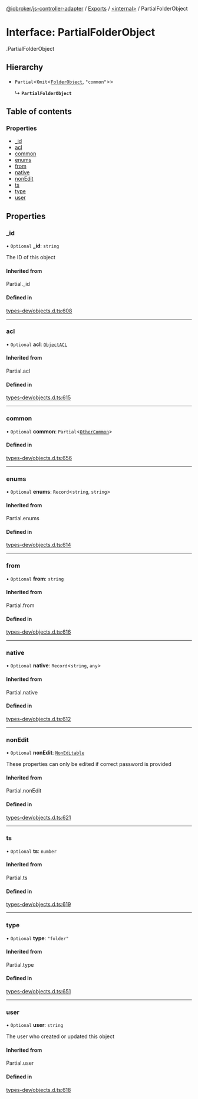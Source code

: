 [@iobroker/js-controller-adapter](../README.md) / [Exports](../modules.md) / [<internal\>](../modules/internal_.md) / PartialFolderObject

# Interface: PartialFolderObject

[<internal>](../modules/internal_.md).PartialFolderObject

## Hierarchy

- `Partial`<`Omit`<[`FolderObject`](internal_.FolderObject.md), ``"common"``\>\>

  ↳ **`PartialFolderObject`**

## Table of contents

### Properties

- [\_id](internal_.PartialFolderObject.md#_id)
- [acl](internal_.PartialFolderObject.md#acl)
- [common](internal_.PartialFolderObject.md#common)
- [enums](internal_.PartialFolderObject.md#enums)
- [from](internal_.PartialFolderObject.md#from)
- [native](internal_.PartialFolderObject.md#native)
- [nonEdit](internal_.PartialFolderObject.md#nonedit)
- [ts](internal_.PartialFolderObject.md#ts)
- [type](internal_.PartialFolderObject.md#type)
- [user](internal_.PartialFolderObject.md#user)

## Properties

### \_id

• `Optional` **\_id**: `string`

The ID of this object

#### Inherited from

Partial.\_id

#### Defined in

[types-dev/objects.d.ts:608](https://github.com/ioBroker/ioBroker.js-controller/blob/d22bbffe/packages/types-dev/objects.d.ts#L608)

___

### acl

• `Optional` **acl**: [`ObjectACL`](internal_.ObjectACL.md)

#### Inherited from

Partial.acl

#### Defined in

[types-dev/objects.d.ts:615](https://github.com/ioBroker/ioBroker.js-controller/blob/d22bbffe/packages/types-dev/objects.d.ts#L615)

___

### common

• `Optional` **common**: `Partial`<[`OtherCommon`](internal_.OtherCommon.md)\>

#### Defined in

[types-dev/objects.d.ts:656](https://github.com/ioBroker/ioBroker.js-controller/blob/d22bbffe/packages/types-dev/objects.d.ts#L656)

___

### enums

• `Optional` **enums**: `Record`<`string`, `string`\>

#### Inherited from

Partial.enums

#### Defined in

[types-dev/objects.d.ts:614](https://github.com/ioBroker/ioBroker.js-controller/blob/d22bbffe/packages/types-dev/objects.d.ts#L614)

___

### from

• `Optional` **from**: `string`

#### Inherited from

Partial.from

#### Defined in

[types-dev/objects.d.ts:616](https://github.com/ioBroker/ioBroker.js-controller/blob/d22bbffe/packages/types-dev/objects.d.ts#L616)

___

### native

• `Optional` **native**: `Record`<`string`, `any`\>

#### Inherited from

Partial.native

#### Defined in

[types-dev/objects.d.ts:612](https://github.com/ioBroker/ioBroker.js-controller/blob/d22bbffe/packages/types-dev/objects.d.ts#L612)

___

### nonEdit

• `Optional` **nonEdit**: [`NonEditable`](internal_.NonEditable.md)

These properties can only be edited if correct password is provided

#### Inherited from

Partial.nonEdit

#### Defined in

[types-dev/objects.d.ts:621](https://github.com/ioBroker/ioBroker.js-controller/blob/d22bbffe/packages/types-dev/objects.d.ts#L621)

___

### ts

• `Optional` **ts**: `number`

#### Inherited from

Partial.ts

#### Defined in

[types-dev/objects.d.ts:619](https://github.com/ioBroker/ioBroker.js-controller/blob/d22bbffe/packages/types-dev/objects.d.ts#L619)

___

### type

• `Optional` **type**: ``"folder"``

#### Inherited from

Partial.type

#### Defined in

[types-dev/objects.d.ts:651](https://github.com/ioBroker/ioBroker.js-controller/blob/d22bbffe/packages/types-dev/objects.d.ts#L651)

___

### user

• `Optional` **user**: `string`

The user who created or updated this object

#### Inherited from

Partial.user

#### Defined in

[types-dev/objects.d.ts:618](https://github.com/ioBroker/ioBroker.js-controller/blob/d22bbffe/packages/types-dev/objects.d.ts#L618)
